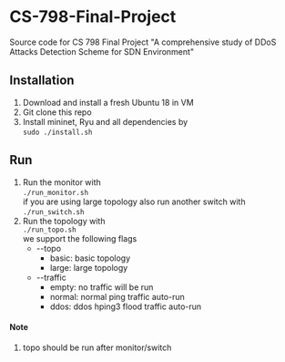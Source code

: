 # CS-798-Final-Project
Source code for CS 798 Final Project "A comprehensive study of DDoS Attacks Detection Scheme for SDN Environment"

## Installation
1. Download and install a fresh Ubuntu 18 in VM
2. Git clone this repo
3. Install mininet, Ryu and all dependencies by   
   `sudo ./install.sh`

## Run

1. Run the monitor with  
   `./run_monitor.sh`  
   if you are using large topology also run another switch with  
   `./run_switch.sh`  
2. Run the topology with  
   `./run_topo.sh`  
   we support the following flags  
   - --topo
      - basic: basic topology
      - large: large topology
   - --traffic
      - empty: no traffic will be run
      - normal: normal ping traffic auto-run
      - ddos: ddos hping3 flood traffic auto-run


#### Note
1. topo should be run after monitor/switch

